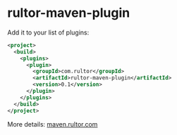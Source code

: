# rultor-maven-plugin

Add it to your list of plugins:

```xml
<project>
  <build>
    <plugins>
      <plugin>
        <groupId>com.rultor</groupId>
        <artifactId>rultor-maven-plugin</artifactId>
        <version>0.1</version>
      </plugin>
    </plugins>
  </build>
</project>
```

More details: [maven.rultor.com](http://maven.rultor.com)

